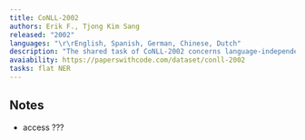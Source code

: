 ```yaml
---
title: CoNLL-2002
authors: Erik F., Tjong Kim Sang
released: "2002"
languages: "\r\rEnglish, Spanish, German, Chinese, Dutch"
description: "The shared task of CoNLL-2002 concerns language-independent named entity recognition. The types of named entities include: persons, locations, organizations and names of miscellaneous entities that do not belong to the previous three groups. The participants of the shared task were offered training and test data for at least two languages. Information sources other than the training data might have been used in this shared task."
avaiability: https://paperswithcode.com/dataset/conll-2002
tasks: flat NER
---
```

## Notes
- access ???